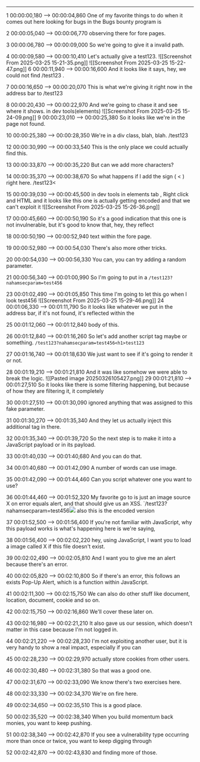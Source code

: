 







---

1
00:00:00,180 --> 00:00:04,860
One of my favorite things to do when it comes out here looking for bugs in the Bugs bounty program is

2
00:00:05,040 --> 00:00:06,770
observing there for fore pages.

3
00:00:06,780 --> 00:00:09,000
So we're going to give it a invalid path.

4
00:00:09,580 --> 00:00:10,410
Let's actually give a test123.
![[Screenshot From 2025-03-25 15-21-35.png]]
![[Screenshot From 2025-03-25 15-22-47.png]]
6
00:00:11,940 --> 00:00:16,600
And it looks like it says, hey, we could not find /test123 .

7
00:00:16,650 --> 00:00:20,070
This is what we're giving it right now in the address bar to /test123

8
00:00:20,430 --> 00:00:22,970
And we're going to chase it and see where it shows. in dev tools(elements) 
![[Screenshot From 2025-03-25 15-24-09.png]]
9
00:00:23,010 --> 00:00:25,380
So it looks like we're in the page not found.

10
00:00:25,380 --> 00:00:28,350
We're in a div class, blah, blah.
/test123

12
00:00:30,990 --> 00:00:33,540
This is the only place we could actually find this.

13
00:00:33,870 --> 00:00:35,220
But can we add more characters?

14
00:00:35,370 --> 00:00:38,670
So what happens if I add the sign ( < ) right here. /test123<

15
00:00:39,030 --> 00:00:45,500
in dev tools in elements tab , Right click and HTML and it looks like this one is actually getting encoded and that we can't exploit it
![[Screenshot From 2025-03-25 15-26-36.png]]


17
00:00:45,660 --> 00:00:50,190
So it's a good indication that this one is not invulnerable, but it's good to know that, hey, they reflect

18
00:00:50,190 --> 00:00:52,940
text within the fore page.

19
00:00:52,980 --> 00:00:54,030
There's also more other tricks.

20
00:00:54,030 --> 00:00:56,330
You can, you can try adding a random parameter.

21
00:00:56,340 --> 00:01:00,990
So I'm going to put in a   `/test123?nahamsecparam=test456`

23
00:01:02,490 --> 00:01:05,850
This time I'm going to let this go when I look test456
![[Screenshot From 2025-03-25 15-29-46.png]]
24
00:01:06,330 --> 00:01:11,790
So it looks like whatever we put in the address bar, if it's not found, it's reflected within the

25
00:01:12,060 --> 00:01:12,840
body of this.

26
00:01:12,840 --> 00:01:16,260
So let's add another script tag maybe or something.
`/test123?nahamsecparam=test456<h1>test123`

27
00:01:16,740 --> 00:01:18,630
We just want to see if it's going to render it or not.

28
00:01:19,210 --> 00:01:21,810
And it was like somehow we were able to break the logic.
![[Pasted image 20250326105427.png]]
29
00:01:21,810 --> 00:01:27,510
So it looks like there is some filtering happening, but because of how they are filtering it, it completely

30
00:01:27,510 --> 00:01:30,090
ignored anything that was assigned to this fake parameter.

31
00:01:30,270 --> 00:01:35,340
And they let us actually inject this additional tag in there.

32
00:01:35,340 --> 00:01:39,720
So the next step is to make it into a JavaScript payload or in its payload.

33
00:01:40,030 --> 00:01:40,680
And you can do that.

34
00:01:40,680 --> 00:01:42,090
A number of words can use image.

35
00:01:42,090 --> 00:01:44,460
Can you script whatever one you want to use?

36
00:01:44,460 --> 00:01:52,320
My favorite go to is just an image source X on error equals alert, and that should give us an XSS.
`/test123?nahamsecparam=test456<img src=x onerror=alert()> 
also this is the encoded version 

37
00:01:52,500 --> 00:01:56,400
If you're not familiar with JavaScript, why this payload works is what's happening here is we're saying,

38
00:01:56,400 --> 00:02:02,220
hey, using JavaScript, I want you to load a image called X if this file doesn't exist.

39
00:02:02,490 --> 00:02:05,810
And I want you to give me an alert because there's an error.

40
00:02:05,820 --> 00:02:10,800
So if there's an error, this follows an exists Pop-Up Alert, which is a function within JavaScript.

41
00:02:11,300 --> 00:02:15,750
We can also do other stuff like document, location, document, cookie and so on.

42
00:02:15,750 --> 00:02:16,860
We'll cover these later on.

43
00:02:16,980 --> 00:02:21,210
It also gave us our session, which doesn't matter in this case because I'm not logged in.

44
00:02:21,220 --> 00:02:28,230
I'm not exploiting another user, but it is very handy to show a real impact, especially if you can

45
00:02:28,230 --> 00:02:29,970
actually store cookies from other users.

46
00:02:30,480 --> 00:02:31,380
So that was a good one.

47
00:02:31,670 --> 00:02:33,090
We know there's two exercises here.

48
00:02:33,330 --> 00:02:34,370
We're on fire here.

49
00:02:34,650 --> 00:02:35,510
This is a good place.

50
00:02:35,520 --> 00:02:38,340
When you build momentum back monies, you want to keep pushing.

51
00:02:38,340 --> 00:02:42,870
If you see a vulnerability type occurring more than once or twice, you want to keep digging through

52
00:02:42,870 --> 00:02:43,830
and finding more of those.